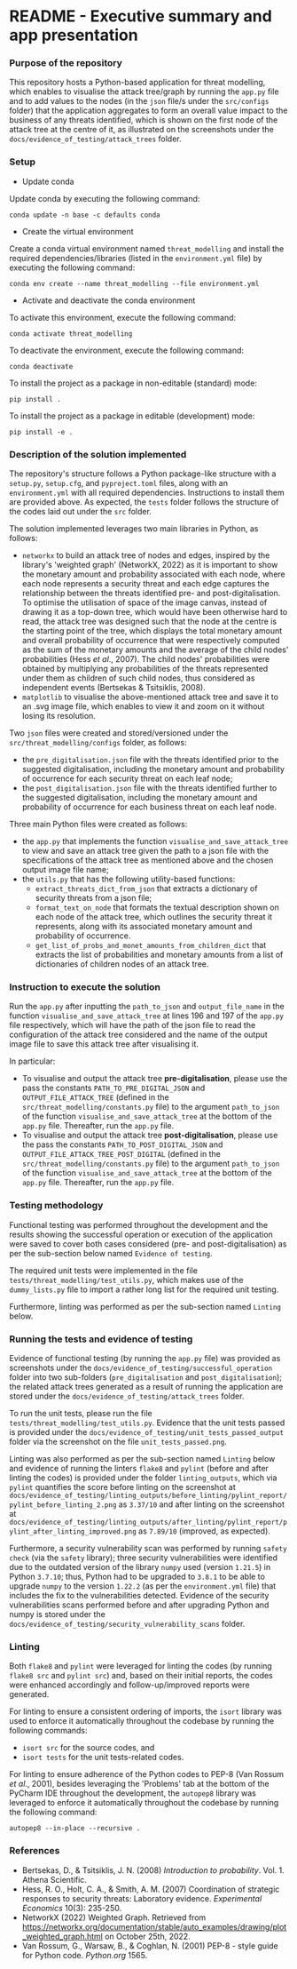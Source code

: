 # README - Executive summary and app presentation #

### Purpose of the repository ###

This repository hosts a Python-based application for threat modelling, which enables to visualise the attack 
tree/graph by running the `app.py` file and to add values to the nodes (in the `json` file/s under the `src/configs` 
folder) that the application aggregates to form an overall value impact to the business of any threats identified, which 
is shown on the first node of the attack tree at the centre of it, as illustrated on the screenshots under the 
`docs/evidence_of_testing/attack_trees` folder.

### Setup ###

* Update conda

Update conda by executing the following command:

`conda update -n base -c defaults conda`

* Create the virtual environment

Create a conda virtual environment named `threat_modelling` and install the required dependencies/libraries
(listed in the `environment.yml` file) by executing the following command: 

`conda env create --name threat_modelling --file environment.yml`

* Activate and deactivate the conda environment

To activate this environment, execute the following command:

`conda activate threat_modelling`

To deactivate the environment, execute the following command:

`conda deactivate`

To install the project as a package in non-editable (standard) mode:

`pip install .`

To install the project as a package in editable (development) mode:

`pip install -e .`

### Description of the solution implemented ###

The repository's structure follows a Python package-like structure with a `setup.py`, `setup.cfg`, and `pyproject.toml` 
files, along with an `environment.yml` with all required dependencies. Instructions to install them are provided above.
As expected, the `tests` folder follows the structure of the codes laid out under the `src` folder. 

The solution implemented leverages two main libraries in Python, as follows:
- `networkx` to build an attack tree of nodes and edges, inspired by the library's 'weighted graph' (NetworkX, 2022) 
as it is important to show the monetary amount and probability associated with each node, 
where each node represents a security threat and each edge captures the relationship between the threats identified 
pre- and post-digitalisation. To optimise the utilisation of space of the image canvas, instead of drawing it as 
a top-down tree, which would have been otherwise hard to read, the attack tree was designed such that the node at the 
centre is the starting point of the tree, which displays the total monetary amount and overall probability of 
occurrence that were respectively computed as the sum of the monetary amounts and the average of the child 
nodes' probabilities (Hess _et al_., 2007). The child nodes' probabilities were obtained by multiplying any probabilities 
of the threats represented under them as children of such child nodes, thus considered as independent events 
(Bertsekas & Tsitsiklis, 2008).
- `matplotlib` to visualise the above-mentioned attack tree and save it to an .svg image file, which enables to view it 
and zoom on it without losing its resolution.

Two `json` files were created and stored/versioned under the `src/threat_modelling/configs` folder, as follows:
- the `pre_digitalisation.json` file with the threats identified prior to the suggested digitalisation, including the 
monetary amount and probability of occurrence for each security threat on each leaf node;
- the `post_digitalisation.json` file with the threats identified further to the suggested digitalisation, including the 
monetary amount and probability of occurrence for each business threat on each leaf node.

Three main Python files were created as follows:
- the `app.py` that implements the function `visualise_and_save_attack_tree` to view and save an attack tree given the 
path to a json file with the specifications of the attack tree as mentioned above and the chosen output image file name;
- the `utils.py` that has the following utility-based functions:
  - `extract_threats_dict_from_json` that extracts a dictionary of security threats from a json file;
  - `format_text_on_node` that formats the textual description shown on each node of the attack tree, which outlines 
    the security threat it represents, along with its associated monetary amount and probability of occurrence.
  - `get_list_of_probs_and_monet_amounts_from_children_dict` that extracts the list of probabilities and monetary 
    amounts from a list of dictionaries of children nodes of an attack tree. 
  
### Instruction to execute the solution ###

Run the `app.py` after inputting the `path_to_json` and `output_file_name` in the function 
`visualise_and_save_attack_tree` at lines 196 and 197 of the `app.py` file respectively, which 
will have the path of the json file to read the configuration of the attack tree considered and the 
name of the output image file to save this attack tree after visualising it.

In particular:
- To visualise and output the attack tree **pre-digitalisation**, please use the pass the constants 
`PATH_TO_PRE_DIGITAL_JSON` and `OUTPUT_FILE_ATTACK_TREE` (defined in the `src/threat_modelling/constants.py` file) 
to the argument `path_to_json` of the function `visualise_and_save_attack_tree` at the bottom of the `app.py` file.
Thereafter, run the `app.py` file.
- To visualise and output the attack tree **post-digitalisation**, please use the pass the constants 
`PATH_TO_POST_DIGITAL_JSON` and `OUTPUT_FILE_ATTACK_TREE_POST_DIGITAL` (defined in the 
`src/threat_modelling/constants.py` file) to the argument `path_to_json` of the function 
`visualise_and_save_attack_tree` at the bottom of the `app.py` file. Thereafter, run the `app.py` file.

### Testing methodology ###

Functional testing was performed throughout the development and the results showing the successful operation or 
execution of the application were saved to cover both cases considered (pre- and post-digitalisation) as per the 
sub-section below named `Evidence of testing`.

The required unit tests were implemented in the file `tests/threat_modelling/test_utils.py`, which makes use of the 
`dummy_lists.py` file to import a rather long list for the required unit testing.

Furthermore, linting was performed as per the sub-section named `Linting` below.

### Running the tests and evidence of testing ###

Evidence of functional testing (by running the `app.py` file) was provided as screenshots under 
the `docs/evidence_of_testing/successful_operation` folder into two sub-folders (`pre_digitalisation` and 
`post_digitalisation`); the related attack trees generated as a result of running the application are stored 
under the `docs/evidence_of_testing/attack_trees` folder.

To run the unit tests, please run the file `tests/threat_modelling/test_utils.py`. Evidence that the unit tests 
passed is provided under the `docs/evidence_of_testing/unit_tests_passed_output` folder 
via the screenshot on the file `unit_tests_passed.png`.

Linting was also performed as per the sub-section named `Linting` below and evidence of running the linters `flake8` and 
`pylint` (before and after linting the codes) is provided under the folder `linting_outputs`, which via `pylint` quantifies 
the score before linting on the screenshot at 
`docs/evidence_of_testing/linting_outputs/before_linting/pylint_report/pylint_before_linting_2.png` as `3.37/10` and 
after linting on the screenshot at 
`docs/evidence_of_testing/linting_outputs/after_linting/pylint_report/pylint_after_linting_improved.png` as `7.89/10` 
(improved, as expected).

Furthermore, a security vulnerability scan was performed by running `safety check` (via the `safety` library); 
three security vulnerabilities were identified due to the outdated version of the library `numpy` used 
(version `1.21.5`) in Python `3.7.10`; thus, Python had to be upgraded to `3.8.1` to be able to upgrade `numpy` to 
the version `1.22.2` (as per the `environment.yml` file) that includes the fix to the vulnerabilities detected. 
Evidence of the security vulnerabilities scans performed before and after upgrading Python and numpy is stored 
under the `docs/evidence_of_testing/security_vulnerability_scans` folder.

### Linting ###

Both `flake8` and `pylint` were leveraged for linting the codes (by running `flake8 src` and `pylint src`) and, 
based on their initial reports, the codes were enhanced accordingly and follow-up/improved reports were generated.

For linting to ensure a consistent ordering of imports, the `isort` library was used to enforce it automatically 
throughout the codebase by running the following commands: 

- `isort src` for the source codes, and 
- `isort tests` for the unit tests-related codes.

For linting to ensure adherence of the Python codes to PEP-8 (Van Rossum _et al_., 2001), besides leveraging the 
'Problems' tab at the bottom of the PyCharm IDE throughout the development, the `autopep8` library was leveraged 
to enforce it automatically throughout the codebase by running the following command: 

`autopep8 --in-place --recursive .`

### References ###

- Bertsekas, D., & Tsitsiklis, J. N. (2008) _Introduction to probability_. Vol. 1. Athena Scientific.
- Hess, R. O., Holt, C. A., & Smith, A. M. (2007) Coordination of strategic responses to security threats: 
Laboratory evidence. _Experimental Economics_ 10(3): 235-250.
- NetworkX (2022) Weighted Graph. 
Retrieved from https://networkx.org/documentation/stable/auto_examples/drawing/plot_weighted_graph.html on October 25th, 2022.
- Van Rossum, G., Warsaw, B., & Coghlan, N. (2001) PEP-8 - style guide for Python code. _Python.org_ 1565.